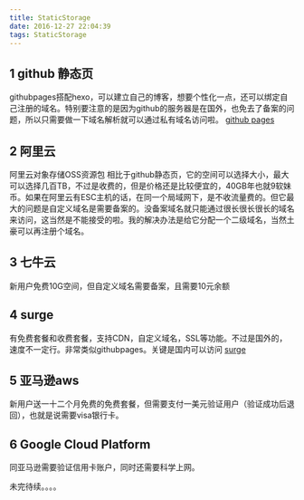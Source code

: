 ```yaml
---
title: StaticStorage
date: 2016-12-27 22:04:39
tags: StaticStorage
---
```


1 github 静态页
-----------------
githubpages搭配hexo，可以建立自己的博客，想要个性化一点，还可以绑定自己注册的域名。特别要注意的是因为github的服务器是在国外，也免去了备案的问题，所以只需要做一下域名解析就可以通过私有域名访问啦。
[github pages](https://pages.github.com/)

2 阿里云
----------------
阿里云对象存储OSS资源包
相比于github静态页，它的空间可以选择大小，最大可以选择几百TB，不过是收费的，但是价格还是比较便宜的，40GB年也就9软妹币。如果在阿里云有ESC主机的话，在同一个局域网下，是不收流量费的。但它最大的问题是自定义域名是需要备案的。没备案域名就只能通过很长很长很长的域名来访问，这当然是不能接受的啦。我的解决办法是给它分配一个二级域名，当然土豪可以再注册个域名。

3 七牛云
----------------
新用户免费10G空间，但自定义域名需要备案，且需要10元余额

4 surge
----------------
有免费套餐和收费套餐，支持CDN，自定义域名，SSL等功能。不过是国外的，速度不一定行。非常类似githubpages。关键是国内可以访问
[surge](https://surge.sh)

5 亚马逊aws
---------------
新用户送一十二个月免费的免费套餐，但需要支付一美元验证用户（验证成功后退回），也就是说需要visa银行卡。

6 Google Cloud Platform
---------------
同亚马逊需要验证信用卡账户，同时还需要科学上网。


未完待续。。。。
